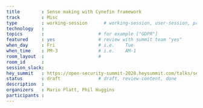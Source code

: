 ```yaml
---
title        : Sense making with Cynefin framework
track        : Misc
type         : working-session      # working-session, user-session, product-session
technology   :
topics       :                    # for example ["GDPR"]
featured     : yes                # review with summit team "yes"
when_day     : Fri                # i.e.    Tue
when_time    : PM-3               # i.e.    AM-1
room_layout  :                    #
room_id      :
session_slack: 
hey_summit   : https://open-security-summit-2020.heysummit.com/talks/sense-making-with-cynefin-framework/
status       : draft              # draft, review-content, done
description  :
organizers   : Mario Platt, Phil Huggins
participants :
---
```




<!--(add intro)

## WHY

(...)

## What

(...)

## Outcomes

(...)

## References

(...)


## Previous-->
